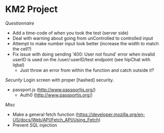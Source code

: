 # KM2 Project
*Questionnaire*
- Add a time-code of when you took the test (server side)
- Deal with warning about going from unControlled to controlled input
- Attempt to make number input look better (increase the width to match the cell?)
- Fix issue with doing sending '400: User not found' error when invalid userID is used on the /user/:userID/test endpoint (see hipChat with Iqbal)
    - Just throw an error from within the function and catch outside it?

*Security* Login screen with proper [hashed] security.
- passport.js (http://www.passportjs.org/)
    - Auth0 (http://www.passportjs.org/)

*Misc*
- Make a general fetch function (https://developer.mozilla.org/en-US/docs/Web/API/Fetch_API/Using_Fetch)
- Prevent SQL injection